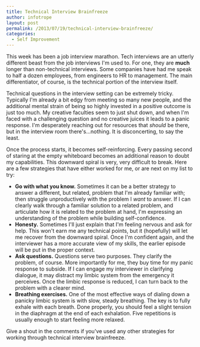 ```yaml
---
title: Technical Interview Brainfreeze
author: infotrope
layout: post
permalink: /2013/07/19/technical-interview-brainfreeze/
categories:
  - Self Improvement
---
```

This week has been a job interview marathon. Tech interviews are an utterly different beast from the job interviews I'm used to. For one, they are **much** longer than non-technical interviews. Some companies have had me speak to half a dozen employees, from engineers to HR to management. The main differentiator, of course, is the technical portion of the interview itself.

Technical questions in the interview setting can be extremely tricky. Typically I'm already a bit edgy from meeting so many new people, and the additional mental strain of being so highly invested in a positive outcome is just too much. My creative faculties seem to just shut down, and when I'm faced with a challenging question and no creative juices it leads to a panic response. I'm desperately reaching out for resources that *should* be there, but in the interview room there's...nothing. It is disconcerting, to say the least.

Once the process starts, it becomes self-reinforcing. Every passing second of staring at the empty whiteboard becomes an additional reason to doubt my capabilities. This downward spiral is very, very difficult to break. Here are a few strategies that have either worked for me, or are next on my list to try:

*   **Go with what you know.** Sometimes it can be a better strategy to answer a different, but related, problem that I'm already familiar with; then struggle unproductively with the problem I *want* to answer. If I can clearly walk through a familiar solution to a related problem, and articulate how it is related to the problem at hand, I'm expressing an understanding of the problem while building self-confidence.
*   **Honesty.** Sometimes I'll just explain that I'm feeling nervous and ask for help. This won't earn me any technical points, but it (hopefully) will let me recover from the downward spiral. Once I'm confident again, and the interviewer has a more accurate view of my skills, the earlier episode will be put in the proper context.
*   **Ask questions.** Questions serve two purposes. They clarify the problem, of course. More importantly for me, they buy time for my panic response to subside. If I can engage my interviewer in clarifying dialogue, it may distract my limbic system from the emergency it perceives. Once the limbic response is reduced, I can turn back to the problem with a clearer mind.
*   **Breathing exercises.** One of the most effective ways of dialing down a panicky limbic system is with slow, steady breathing. The key is to fully exhale with each breath. Done properly, you should feel a slight tension in the diaphragm at the end of each exhalation. Five repetitions is usually enough to start feeling more relaxed.

Give a shout in the comments if you've used any other strategies for working through technical interview brainfreeze.
